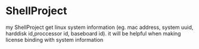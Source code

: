 # ShellProject
my ShellProject
get linux system information (eg. mac address, system uuid, harddisk id,proccessor id, baseboard id).
it will be helpful when making license binding with system information
